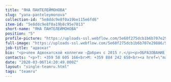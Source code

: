```yaml
---
title: "ЯНА ПАНТЕЛЕЙМОНОВА"
slug: "yana-panteleymonova"
collection-id: "5e8ddc9e8f0a19be115e6fd6"
item-id: "5e8ddc9e8f0a19b8c95e7013"
short-name: "ЯНА ПАНТЕЛЕЙМОНОВА"
position: "5"
profile-picture: "https://uploads-ssl.webflow.com/5e60f275dcb1b6b707e29886/5e60f2ef0168601b2f955afc_5e52e2af258ffe0a1a8cc7f9_5ca3925450cb2e38ea21f29b_Yana_Small.jpeg"
full-image: "https://uploads-ssl.webflow.com/5e60f275dcb1b6b707e29886/5e60f2ef016860d461955afd_5e52e2af258ffea8448cc7f8_5ca3925b50cb2e0ebb21f2a7_Yana.jpeg"
job-title: "адвокат"
bio: "<p>член Адвокатской коллегии –Добрич с 2015 г.</p><p>ОБРАЗОВАНИЕ:Софийский Университет «Св. Климент Охридски»дипломировалась: в 2013 г.приобрела правоспособность: в 2014 г.</p><p>ОБЛАСТИ ПРАКТИКИ:Коммерческое и фирменное право, облигационное право, право Европейского союза,исполнительное производство, процессуальное представительство в суде и арбитраже.</p>"
contacts: "<p>T: +359 58 605 166<br>M: +359 884 242 650<br><a href=\"mailto:mincheva@kantora.bg\">MINCHEVA@KANTORA.BG</a><br>SKYPE: ADVOKAT_YANA_MINCHEVA</p>"
date: "2020-03-06T14:20:49.000Z"
layout: "single-teamru.html"
tags: "teamru"
---
```



